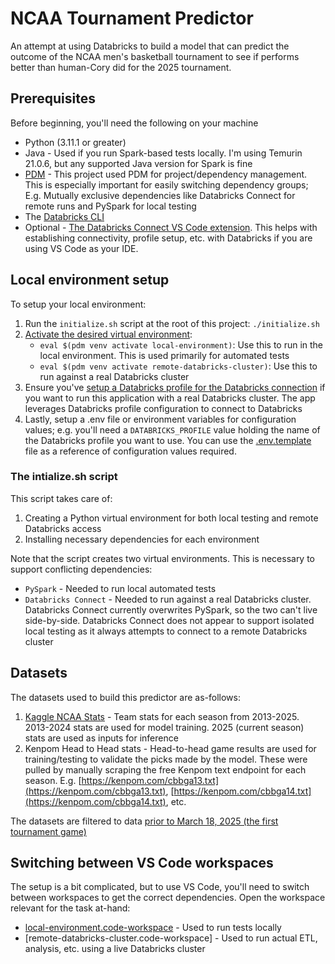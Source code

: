 # NCAA Tournament Predictor
An attempt at using Databricks to build a model that can predict the outcome of the NCAA men's basketball tournament
to see if performs better than human-Cory did for the 2025 tournament.

## Prerequisites
Before beginning, you'll need the following on your machine
- Python (3.11.1 or greater)
- Java - Used if you run Spark-based tests locally. I'm using Temurin 21.0.6, but any supported Java version for
Spark is fine
- [PDM](https://pdm-project.org/en/latest/#installation) - This project used PDM for project/dependency management.
This is especially important for easily switching dependency groups; E.g. Mutually exclusive dependencies like Databricks Connect for remote runs and PySpark for local testing
- The [Databricks CLI](https://docs.databricks.com/aws/en/dev-tools/cli/install)
- Optional - [The Databricks Connect VS Code extension](https://docs.databricks.com/aws/en/dev-tools/vscode-ext/install). This helps with establishing connectivity, profile setup, etc. with Databricks if you are using VS Code as your IDE.

## Local environment setup
To setup your local environment:
1. Run the `initialize.sh` script at the root of this project: `./initialize.sh`
1. [Activate the desired virtual environment](https://pdm-project.org/en/latest/usage/venv/#activate-a-virtualenv):
    - `eval $(pdm venv activate local-environment)`: Use this to run in the local environment. This is used primarily for automated tests
    - `eval $(pdm venv activate remote-databricks-cluster)`: Use this to run against a real Databricks cluster
1. Ensure you've [setup a Databricks profile for the Databricks connection](https://docs.databricks.com/aws/en/dev-tools/cli/profiles) if you want to run this application with a real Databricks cluster.
The app leverages Databricks profile configuration to connect to Databricks
1. Lastly, setup a .env file or environment variables for configuration values; e.g. you'll need a `DATABRICKS_PROFILE` value holding the name of the Databricks profile you want to use. You can use the [.env.template](./.env.template) file as a reference of configuration
values required.

### The intialize.sh script
This script takes care of:
1. Creating a Python virtual environment for both local testing and remote Databricks access
2. Installing necessary dependencies for each environment

Note that the script creates two virtual environments. This is necessary to support conflicting dependencies:
- `PySpark` - Needed to run local automated tests
- `Databricks Connect` - Needed to run against a real Databricks cluster. Databricks Connect currently overwrites
PySpark, so the two can't live side-by-side. Databricks Connect does not appear to support isolated local testing
as it always attempts to connect to a remote Databricks cluster

## Datasets
The datasets used to build this predictor are as-follows:

1. [Kaggle NCAA Stats](https://www.kaggle.com/datasets/andrewsundberg/college-basketball-dataset) - Team stats for each season from 2013-2025. 2013-2024 stats are used for model training. 2025 (current season) stats are used as inputs for inference
2. Kenpom Head to Head stats - Head-to-head game results are used for training/testing to validate the picks
made by the model. These were pulled by manually scraping the free Kenpom text endpoint for each season. E.g. [https://kenpom.com/cbbga13.txt](https://kenpom.com/cbbga13.txt), [https://kenpom.com/cbbga14.txt](https://kenpom.com/cbbga14.txt), etc.

The datasets are filtered to data [prior to March 18, 2025 (the first tournament game)](https://www.ncaa.com/news/basketball-men/article/2025-03-23/2025-march-madness-mens-ncaa-tournament-schedule-dates)

## Switching between VS Code workspaces

The setup is a bit complicated, but to use VS Code, you'll need to switch between workspaces to get the correct
dependencies. Open the workspace relevant for the task at-hand:
- [local-environment.code-workspace](./local-environment.code-workspace) - Used to run tests locally
- [remote-databricks-cluster.code-workspace] - Used to run actual ETL, analysis, etc. using a live Databricks cluster